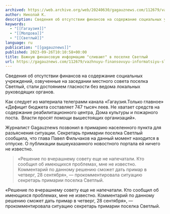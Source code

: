 ```yaml
---
archived: https://web.archive.org/web/20240630/gagauznews.com/112679/vazhnuyu-finansovuyu-informatsiyu-slivayut-v-poselke-svetlyj.html
author: Николай К.
description: Сведения об отсутствии финансов на содержание социальных учреждений, озвученные на заседании местного совета поселка Светлый, стали достоянием гласности без ведома локальных руководящих органов. Как следует из материала телеграмм канала «Гагаузия.Только главное» «Дефицит бюджета составляет 747 тысяч леев. Не хватает средств на содержание реабилитационного центра, Дома культуры и пожарного поста.  Власти просят помощи вышестоящих организаций». Журналист Gagauznews позвонил в примарию населенного пункта для разъяснения ситуации. Секретарь примарии поселка Светлый сообщила, что глава Павел Фильчаков на данный момент находится в отпуске. О публикации вышеуказанного новостного портала ей ничего не известно. «Решение по вчерашнему совету еще не напечатали. Кто сообщил об имеющихся проблемах, […]
keywords:
  - "[[Гагаузия]]"
  - "[[Молдова]]"
  - "[[Светлый]]"
language: ru
publication: "[[gagauznews]]"
published: 2023-09-26T10:10:58+00:00
title: Важную финансовую информацию "сливают" в поселке Светлый
url: https://gagauznews.com/112679/vazhnuyu-finansovuyu-informatsiyu-slivayut-v-poselke-svetlyj.html
---
```


Сведения об отсутствии финансов на содержание социальных учреждений, озвученные на заседании местного совета поселка Светлый, стали достоянием гласности без ведома локальных руководящих органов.

Как следует из материала телеграмм канала «Гагаузия.Только главное» «Дефицит бюджета составляет 747 тысяч леев. Не хватает средств на содержание реабилитационного центра, Дома культуры и пожарного поста.  Власти просят помощи вышестоящих организаций».

Журналист Gagauznews позвонил в примарию населенного пункта для разъяснения ситуации. Секретарь примарии поселка Светлый сообщила, что глава Павел Фильчаков на данный момент находится в отпуске. О публикации вышеуказанного новостного портала ей ничего не известно.

> «Решение по вчерашнему совету еще не напечатали. Кто сообщил об имеющихся проблемах, мне не известно. Комментарий по данному решению сможет дать примар в четверг, 28 сентября», — прокомментировала ситуацию секретарь примарии поселка Светлый.

«Решение по вчерашнему совету еще не напечатали. Кто сообщил об имеющихся проблемах, мне не известно. Комментарий по данному решению сможет дать примар в четверг, 28 сентября», — прокомментировала ситуацию секретарь примарии поселка Светлый.